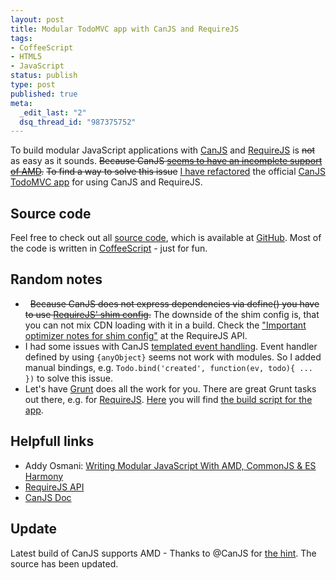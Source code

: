 ```yaml
--- 
layout: post
title: Modular TodoMVC app with CanJS and RequireJS
tags: 
- CoffeeScript
- HTML5
- JavaScript
status: publish
type: post
published: true
meta: 
  _edit_last: "2"
  dsq_thread_id: "987375752"
---
```


To build modular JavaScript applications with [CanJS](http://canjs.us) and [RequireJS](http://requirejs.org/) is <strike>not</strike> as easy as it sounds. <strike>Because CanJS <a href="https://github.com/jupiterjs/canjs/issues/46">seems to have an incomplete support of AMD</a>.</strike> <strike>To find a way to solve this issue</strike> [I have refactored](https://github.com/sectore/todomvc-canjs-requirejs-coffeescript) the official [CanJS TodoMVC app](https://github.com/addyosmani/todomvc/tree/master/labs/architecture-examples/canjs) for using CanJS and RequireJS.

<!--more-->

## Source code

Feel free to check out all [source code](https://github.com/sectore/todomvc-canjs-requirejs-coffeescript), which is available at [GitHub](https://github.com/sectore/todomvc-canjs-requirejs-coffeescript). Most of the code is written in [CoffeeScript](http://coffeescript.org/) - just for fun.

## Random notes

*   &nbsp; <strike>Because CanJS does not express dependencies via define() you have to use <a href="http://requirejs.org/docs/api.html#config-shim">RequireJS' shim config</a>.</strike> The downside of the shim config is, that you can not mix CDN loading with it in a build. Check the ["Important optimizer notes for shim config"](http://requirejs.org/docs/api.html#config-shim) at the RequireJS API.
*   I had some issues with CanJS [templated event handling](http://canjs.us/#can_control-templated_event_handlers_pt_2). Event handler defined by using `{anyObject}` seems not work with modules. So I added manual bindings, e.g. `Todo.bind('created', function(ev, todo){ ... })` to solve this issue.
*   Let's have [Grunt](http://gruntjs.com) does all the work for you. There are great Grunt tasks out there, e.g. for [RequireJS](https://github.com/asciidisco/grunt-requirejs). [Here](https://github.com/sectore/todomvc-canjs-requirejs-coffeescript/blob/master/build/grunt.js) you will find [the build script for the app](https://github.com/sectore/todomvc-canjs-requirejs-coffeescript/blob/master/build/grunt.js).

## Helpfull links

*   Addy Osmani: [Writing Modular JavaScript With AMD, CommonJS & ES Harmony](http://addyosmani.com/writing-modular-js/)
*   [RequireJS API ](http://requirejs.org/docs/api.html)
*   [CanJS Doc](http://donejs.com/docs.html#!canjs)

## Update

Latest build of CanJS supports AMD - Thanks to @CanJS for [the hint](https://twitter.com/canjsus/status/240141706740236288). The source has been updated.